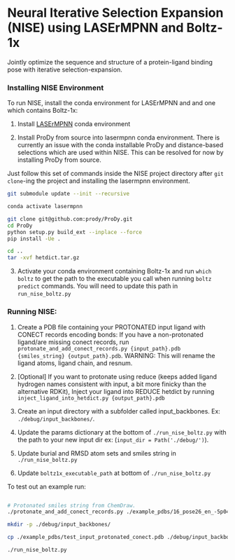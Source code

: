 # Neural Iterative Selection Expansion (NISE) using LASErMPNN and Boltz-1x

Jointly optimize the sequence and structure of a protein-ligand binding pose with iterative selection-expansion.

### Installing NISE Environment

To run NISE, install the conda environment for LASErMPNN and and one which contains Boltz-1x:

1) Install [LASErMPNN](https://github.com/polizzilab/LASErMPNN) conda environment

2) Install ProDy from source into lasermpnn conda environment. 
There is currently an issue with the conda installable ProDy and distance-based selections which are used within NISE. 
This can be resolved for now by installing ProDy from source.

Just follow this set of commands inside the NISE project directory after `git clone`-ing the project and installing the lasermpnn environment.
```bash
git submodule update --init --recursive

conda activate lasermpnn

git clone git@github.com:prody/ProDy.git
cd ProDy
python setup.py build_ext --inplace --force
pip install -Ue .

cd ..
tar -xvf hetdict.tar.gz
```

3) Activate your conda environment containing Boltz-1x and run `which boltz` to get the path to the executable you call when running `boltz predict` commands. 
You will need to update this path in `run_nise_boltz.py`

### Running NISE:

1) Create a PDB file containing your PROTONATED input ligand with CONECT records encoding bonds:
If you have a non-protonated ligand/are missing conect records, run `protonate_and_add_conect_records.py {input_path}.pdb {smiles_string} {output_path}.pdb`.
WARNING: This will rename the ligand atoms, ligand chain, and resnum.


2) [Optional] If you want to protonate using reduce (keeps added ligand hydrogen names consistent with input, a bit more finicky than the alternative RDKit), Inject your ligand into REDUCE hetdict by running `inject_ligand_into_hetdict.py {output_path}.pdb`


3) Create an input directory with a subfolder called input_backbones. Ex: `./debug/input_backbones/`.


4) Update the params dictionary at the bottom of `./run_nise_boltz.py` with the path to your new input dir ex: (`input_dir = Path('./debug/')`).


5) Update burial and RMSD atom sets and smiles string in `./run_nise_boltz.py`

6) Update `boltz1x_executable_path` at bottom of `./run_nise_boltz.py`

To test out an example run:

```bash

# Protonated smiles string from ChemDraw.
./protonate_and_add_conect_records.py ./example_pdbs/16_pose26_en_-5p044_no_CG_top1_of_1_n4_00374_looped_master_6_gly_0001_trim_H_98.pdb "CC[C@]1(O)C2=C(C(N3CC4=C5[C@@H]([NH3+])CCC6=C5C(N=C4C3=C2)=CC(F)=C6C)=O)COC1=O" ./example_pdbs/test_input_protonated_conect.pdb

mkdir -p ./debug/input_backbones/

cp ./example_pdbs/test_input_protonated_conect.pdb ./debug/input_backbones/

./run_nise_boltz.py
```
